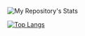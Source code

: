 ![My Repository's Stats](https://github-readme-stats.vercel.app/api?username=lolomap&show_icons=true&count_private=true&theme=tokyonight&hide_rank=true&include_all_commits=true)

[![Top Langs](https://github-readme-stats.vercel.app/api/top-langs/?username=lolomap&hide=prolog)](https://github.com/anuraghazra/github-readme-stats)

<!--
**lolomap/lolomap** is a ✨ _special_ ✨ repository because its `README.md` (this file) appears on your GitHub profile.

Here are some ideas to get you started:

- 🔭 I’m currently working on ...
- 🌱 I’m currently learning ...
- 👯 I’m looking to collaborate on ...
- 🤔 I’m looking for help with ...
- 💬 Ask me about ...
- 📫 How to reach me: ...
- 😄 Pronouns: ...
- ⚡ Fun fact: ...
-->
